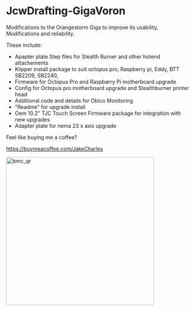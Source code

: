 # JcwDrafting-GigaVoron
Modifications to the Orangestorm Giga to improve its usability, Modifications and reliability. 

These include: 
- Apapter plate Step files for Stealth Burner and other hotend attachements
- Klipper install package to suit octopus pro, Raspberry pi, Eddy, BTT SB2209, SB2240, 
- Firmware for Octopus Pro and Raspbarry Pi motherboard upgrade
- Config for Octopus pro motherboard upgrade and Stealthburner printer head
- Additional code and details for Obico Monitoring
- "Readme" for upgrade install
- Oem 10.2" TJC Touch Screen Firmware package for integration with new upgrades
- Adapter plate for nema 23 x axis upgrade

Feel like buying me a coffee?

https://buymeacoffee.com/JakeCharles

<img width="400" height="400" alt="bmc_qr" src="https://github.com/user-attachments/assets/d2e76c7e-092e-4391-9aa6-db01fff8afe9" />
